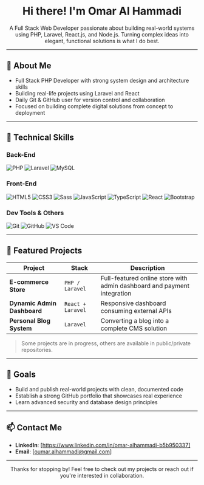 <h1 align="center">Hi there! I'm Omar Al Hammadi</h1>
<p align="center">
A Full Stack Web Developer passionate about building real-world systems using PHP, Laravel, React.js, and Node.js.  
Turning complex ideas into elegant, functional solutions is what I do best.
</p>

---

## 🧭 About Me

- Full Stack PHP Developer with strong system design and architecture skills
- Building real-life projects using Laravel and React
- Daily Git & GitHub user for version control and collaboration
- Focused on building complete digital solutions from concept to deployment

---

## 🚀 Technical Skills

### Back-End
![PHP](https://img.shields.io/badge/PHP-777BB4?style=flat-square&logo=php&logoColor=white)
![Laravel](https://img.shields.io/badge/Laravel-E74430?style=flat-square&logo=laravel&logoColor=white)
![MySQL](https://img.shields.io/badge/MySQL-005E87?style=flat-square&logo=mysql&logoColor=white)

### Front-End
![HTML5](https://img.shields.io/badge/HTML5-E44D26?style=flat-square&logo=html5&logoColor=white)
![CSS3](https://img.shields.io/badge/CSS3-264de4?style=flat-square&logo=css3&logoColor=white)
![Sass](https://img.shields.io/badge/Sass-CC6699?style=flat-square&logo=sass&logoColor=white)
![JavaScript](https://img.shields.io/badge/JavaScript-F7DF1E?style=flat-square&logo=javascript&logoColor=000)
![TypeScript](https://img.shields.io/badge/TypeScript-3178C6?style=flat-square&logo=typescript&logoColor=white)
![React](https://img.shields.io/badge/React-20232A?style=flat-square&logo=react&logoColor=61DAFB)
![Bootstrap](https://img.shields.io/badge/Bootstrap-7B10F4?style=flat-square&logo=bootstrap&logoColor=white)

### Dev Tools & Others
![Git](https://img.shields.io/badge/Git-F05033?style=flat-square&logo=git&logoColor=white)
![GitHub](https://img.shields.io/badge/GitHub-181717?style=flat-square&logo=github&logoColor=white)
![VS Code](https://img.shields.io/badge/VS_Code-007ACC?style=flat-square&logo=visual-studio-code&logoColor=white)

---

## 📂 Featured Projects

| Project | Stack | Description |
|--------|-------|-------------|
| **E-commerce Store** | `PHP / Laravel` | Full-featured online store with admin dashboard and payment integration |
| **Dynamic Admin Dashboard** | `React + Laravel` | Responsive dashboard consuming external APIs |
| **Personal Blog System** | `Laravel` | Converting a blog into a complete CMS solution |

> Some projects are in progress, others are available in public/private repositories.

---

## 🎯 Goals

- Build and publish real-world projects with clean, documented code
- Establish a strong GitHub portfolio that showcases real experience
- Learn advanced security and database design principles

---

## 📫 Contact Me

- **LinkedIn**: [https://www.linkedin.com/in/omar-alhammadi-b5b950337]
- **Email**: [oumar.alhammadi@gmail.com]

---

<p align="center">
Thanks for stopping by! Feel free to check out my projects or reach out if you're interested in collaboration.
</p>
